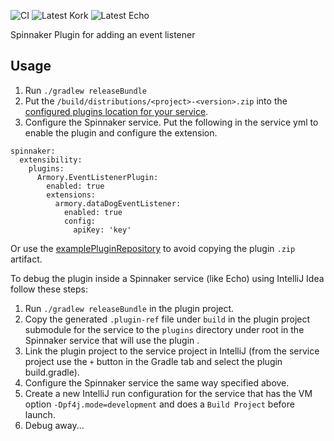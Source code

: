 ![CI](https://github.com/spinnaker-plugin-examples/eventListenerPlugin/workflows/CI/badge.svg?branch=master)
![Latest Kork](https://github.com/spinnaker-plugin-examples/eventListenerPlugin/workflows/Latest%20Kork/badge.svg?branch=master)
![Latest Echo](https://github.com/spinnaker-plugin-examples/eventListenerPlugin/workflows/Latest%20Echo/badge.svg?branch=master)

Spinnaker Plugin for adding an event listener

<h2>Usage</h2>

1) Run `./gradlew releaseBundle`
2) Put the `/build/distributions/<project>-<version>.zip` into the [configured plugins location for your service](https://pf4j.org/doc/packaging.html).
3) Configure the Spinnaker service. Put the following in the service yml to enable the plugin and configure the extension.
```
spinnaker:
  extensibility:
    plugins:
      Armory.EventListenerPlugin:
        enabled: true
        extensions:
          armory.dataDogEventListener:
            enabled: true
            config:
              apiKey: 'key'
```

Or use the [examplePluginRepository](https://github.com/spinnaker-plugin-examples/examplePluginRepository) to avoid copying the plugin `.zip` artifact.

To debug the plugin inside a Spinnaker service (like Echo) using IntelliJ Idea follow these steps:

1) Run `./gradlew releaseBundle` in the plugin project.
2) Copy the generated `.plugin-ref` file under `build` in the plugin project submodule for the service to the `plugins` directory under root in the Spinnaker service that will use the plugin .
3) Link the plugin project to the service project in IntelliJ (from the service project use the `+` button in the Gradle tab and select the plugin build.gradle).
4) Configure the Spinnaker service the same way specified above.
5) Create a new IntelliJ run configuration for the service that has the VM option `-Dpf4j.mode=development` and does a `Build Project` before launch.
6) Debug away...
